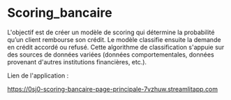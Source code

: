 # Scoring_bancaire

L'objectif est de créer un modèle de scoring qui détermine la probabilité qu’un client rembourse son crédit. Le modèle classifie ensuite la demande en crédit accordé ou refusé. Cette algorithme de classification s'appuie sur des sources de données variées (données comportementales, données provenant d'autres institutions financières, etc.).


Lien de l'application :

https://0sj0-scoring-bancaire-page-principale-7vzhuw.streamlitapp.com
